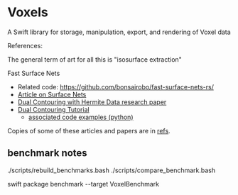 # Voxels

A Swift library for storage, manipulation, export, and rendering of Voxel data

References:

The general term of art for all this is "isosurface extraction"

Fast Surface Nets
- Related code: https://github.com/bonsairobo/fast-surface-nets-rs/
- [Article on Surface Nets](https://bonsairobo.medium.com/smooth-voxel-mapping-a-technical-deep-dive-on-real-time-surface-nets-and-texturing-ef06d0f8ca14)
- [Dual Contouring with Hermite Data research paper](https://www.cse.wustl.edu/~taoju/research/dualContour.pdf)
- [Dual Contouring Tutorial](https://www.boristhebrave.com/2018/04/15/dual-contouring-tutorial/)
  - [associated code examples (python)](https://github.com/BorisTheBrave/mc-dc/tree/master)

Copies of some of these articles and papers are in [refs](refs/).


## benchmark notes

./scripts/rebuild_benchmarks.bash
./scripts/compare_benchmark.bash

swift package benchmark --target VoxelBenchmark


